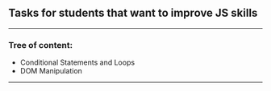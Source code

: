 ## Tasks for students that want to improve JS skills
--------------------------------------------
### Tree of content:

- Conditional Statements and Loops
- DOM Manipulation

--------------------------------------------